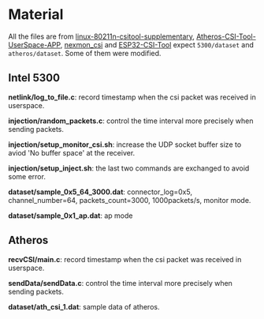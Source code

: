 # Material

All the files are from [linux-80211n-csitool-supplementary](https://github.com/dhalperi/linux-80211n-csitool-supplementary), [Atheros-CSI-Tool-UserSpace-APP](https://github.com/xieyaxiongfly/Atheros-CSI-Tool-UserSpace-APP), [nexmon_csi](https://github.com/seemoo-lab/nexmon_csi) and [ESP32-CSI-Tool](https://github.com/StevenMHernandez/ESP32-CSI-Tool) expect `5300/dataset` and `atheros/dataset`. Some of them were modified.

## Intel 5300

__netlink/log_to_file.c__: record timestamp when the csi packet was received in userspace.

__injection/random_packets.c__: control the time interval more precisely when sending packets.

__injection/setup_monitor_csi.sh__: increase the UDP socket buffer size to aviod 'No buffer space' at the receiver.

__injection/setup_inject.sh__: the last two commands are exchanged to avoid some error.

__dataset/sample_0x5_64_3000.dat__: connector_log=0x5, channel_number=64, packets_count=3000,
1000packets/s, monitor mode.

__dataset/sample_0x1_ap.dat__: ap mode

## Atheros

__recvCSI/main.c__: record timestamp when the csi packet was received in userspace.

__sendData/sendData.c__: control the time interval more precisely when sending packets.

__dataset/ath_csi_1.dat__: sample data of atheros.